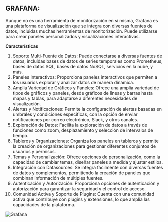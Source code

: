 ## **GRAFANA:** ##

Aunque no es una herramienta de monitorización en sí misma, Grafana es una plataforma de visualización que se integra con diversas fuentes de datos, incluidas muchas herramientas de monitorización. Puede utilizarse para crear paneles personalizados y visualizaciones interactivas.

**Características**

1. Soporte Multi-Fuente de Datos: Puede conectarse a diversas fuentes de datos, incluidas bases de datos de series temporales como Prometheus, bases de datos SQL, bases de datos NoSQL, servicios en la nube, y más.
2. Paneles Interactivos: Proporciona paneles interactivos que permiten a los usuarios explorar y analizar datos de manera dinámica.
3. Amplia Variedad de Gráficos y Paneles: Ofrece una amplia variedad de tipos de gráficos y paneles, desde gráficos de líneas y barras hasta mapas y tablas, para adaptarse a diferentes necesidades de visualización.
4. Alertas y Notificaciones: Permite la configuración de alertas basadas en umbrales y condiciones específicas, con la opción de enviar notificaciones por correo electrónico, Slack, y otros canales.
5. Exploración de Datos: Facilita la exploración de datos a través de funciones como zoom, desplazamiento y selección de intervalos de tiempo.
6. Tableros y Organizaciones: Organiza los paneles en tableros y permite la creación de organizaciones para gestionar diferentes conjuntos de usuarios y permisos.
7. Temas y Personalización: Ofrece opciones de personalización, como la capacidad de cambiar temas, diseñar paneles a medida y ajustar estilos.
8. Integración con Datasources: Se integra fácilmente con diversas fuentes de datos y complementos, permitiendo la creación de paneles que combinan información de múltiples fuentes.
9. Autenticación y Autorización: Proporciona opciones de autenticación y autorización para garantizar la seguridad y el control de acceso.
10. Comunidad Activa y Soporte de Plugins: Cuenta con una comunidad activa que contribuye con plugins y extensiones, lo que amplía las capacidades de la plataforma.


![Grafana](https://dc722jrlp2zu8.cloudfront.net/media/uploads/2021/11/24/grafana.jpg)